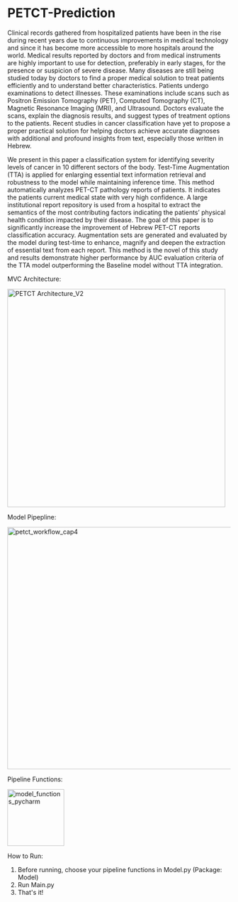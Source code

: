 # PETCT-Prediction
Clinical records gathered from hospitalized patients have been in the rise during recent years due to continuous improvements in medical technology and since it has become more accessible to more hospitals around the world. Medical results reported by doctors and from medical instruments are highly important to use for detection, preferably in early stages, for the presence or suspicion of severe disease. Many diseases are still being studied today by doctors to find a proper medical solution to treat patients efficiently and to understand better characteristics. Patients undergo examinations to detect illnesses. These examinations include scans such as Positron Emission Tomography (PET), Computed Tomography (CT), Magnetic Resonance Imaging (MRI), and Ultrasound. Doctors evaluate the scans, explain the diagnosis results, and suggest types of treatment options to the patients. Recent studies in cancer classification have yet to propose a proper practical solution for helping doctors achieve accurate diagnoses with additional and profound insights from text, especially those written in Hebrew.

We present in this paper a classification system for identifying severity levels of cancer in 10 different sectors of the body. Test-Time Augmentation (TTA) is applied for enlarging essential text information retrieval and robustness to the model while maintaining inference time. This method automatically analyzes PET-CT pathology reports of patients. It indicates the patients current medical state with very high confidence. A large institutional report repository is used from a hospital to extract the semantics of the most contributing factors indicating the patients’ physical health condition impacted by their disease. The goal of this paper is to significantly increase the improvement of Hebrew PET-CT reports classification accuracy. Augmentation sets are generated and evaluated by the model during test-time to enhance, magnify and deepen the extraction of essential text from each report. This method is the novel of this study and results demonstrate higher performance by AUC evaluation criteria of the TTA model outperforming the Baseline model without TTA integration.

MVC Architecture:

<img width="492" alt="PETCT Architecture_V2" src="https://user-images.githubusercontent.com/44165771/212911771-70781778-9880-4f09-81b7-0cd9df5c9a04.png">

Model Pipepline:

<img width="546" alt="petct_workflow_cap4" src="https://user-images.githubusercontent.com/44165771/212910375-9eb023ed-5a0c-4717-9e27-fdf75d547330.png">

Pipeline Functions:

<img width="128" alt="model_functions_pycharm" src="https://user-images.githubusercontent.com/44165771/212913656-e3262e4d-0b44-462c-a52f-b461dfbfbe17.png">

How to Run:

1. Before running, choose your pipeline functions in Model.py (Package: Model) 
2. Run Main.py
3. That's it!


